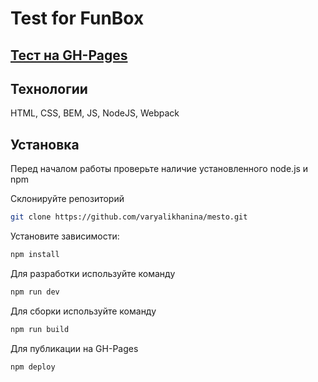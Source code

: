 # Test for FunBox

## [Тест на GH-Pages](https://varyalikhanina.github.io/funbox-test)

## Технологии

HTML, CSS, BEM, JS, NodeJS, Webpack

## Установка
Перед началом работы проверьте наличие установленного node.js и npm

Склонируйте репозиторий
```bash
git clone https://github.com/varyalikhanina/mesto.git
```

Установите зависимости:
```bash
npm install
```

Для разработки используйте команду
```bash
npm run dev
```

Для сборки используйте команду
```bash
npm run build
```
Для публикации на GH-Pages
```bash
npm deploy
```
